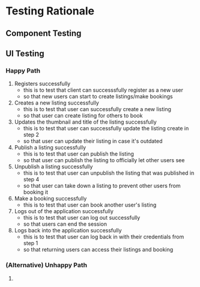 # Testing Rationale

## Component Testing

## UI Testing

### Happy Path

1. Registers successfully
   - this is to test that client can successsfully register as a new user
   - so that new users can start to create listings/make bookings
2. Creates a new listing successfully
   - this is to test that user can successfully create a new listing
   - so that user can create listing for others to book
3. Updates the thumbnail and title of the listing successfully
   - this is to test that user can successfully update the listing create in step 2
   - so that user can update their listing in case it's outdated
4. Publish a listing successfully
   - this is to test that user can publish the listing
   - so that user can publish the listing to officially let other users see
5. Unpublish a listing successfully
   - this is to test that user can unpublish the listing that was published in step 4
   - so that user can take down a listing to prevent other users from booking it
6. Make a booking successfully
   - this is to test that user can book another user's listing
7. Logs out of the application successfully
   - this is to test that user can log out successfully
   - so that users can end the session
8. Logs back into the application successfully
   - this is to test that user can log back in with their credentials from step 1
   - so that returning users can access their listings and booking

### (Alternative) Unhappy Path

1.
